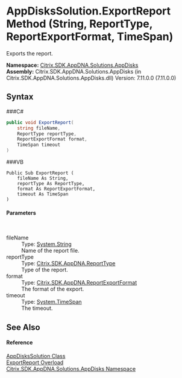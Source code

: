 # AppDisksSolution.ExportReport Method (String, ReportType, ReportExportFormat, TimeSpan)
 

Exports the report.

**Namespace:**&nbsp;<a href="N_Citrix_SDK_AppDNA_Solutions_AppDisks">Citrix.SDK.AppDNA.Solutions.AppDisks</a><br />**Assembly:**&nbsp;Citrix.SDK.AppDNA.Solutions.AppDisks (in Citrix.SDK.AppDNA.Solutions.AppDisks.dll) Version: 7.11.0.0 (7.11.0.0)

## Syntax

###C#
```csharp
public void ExportReport(
	string fileName,
	ReportType reportType,
	ReportExportFormat format,
	TimeSpan timeout
)
```

###VB
```vbnet
Public Sub ExportReport ( 
	fileName As String,
	reportType As ReportType,
	format As ReportExportFormat,
	timeout As TimeSpan
)
```


#### Parameters
&nbsp;<dl><dt>fileName</dt><dd>Type: <a href="http://msdn2.microsoft.com/en-us/library/s1wwdcbf" target="_blank">System.String</a><br />Name of the report file.</dd><dt>reportType</dt><dd>Type: <a href="T_Citrix_SDK_AppDNA_ReportType">Citrix.SDK.AppDNA.ReportType</a><br />Type of the report.</dd><dt>format</dt><dd>Type: <a href="T_Citrix_SDK_AppDNA_ReportExportFormat">Citrix.SDK.AppDNA.ReportExportFormat</a><br />The format of the export.</dd><dt>timeout</dt><dd>Type: <a href="http://msdn2.microsoft.com/en-us/library/269ew577" target="_blank">System.TimeSpan</a><br />The timeout.</dd></dl>

## See Also


#### Reference
<a href="T_Citrix_SDK_AppDNA_Solutions_AppDisks_AppDisksSolution">AppDisksSolution Class</a><br /><a href="Overload_Citrix_SDK_AppDNA_Solutions_AppDisks_AppDisksSolution_ExportReport">ExportReport Overload</a><br /><a href="N_Citrix_SDK_AppDNA_Solutions_AppDisks">Citrix.SDK.AppDNA.Solutions.AppDisks Namespace</a><br />